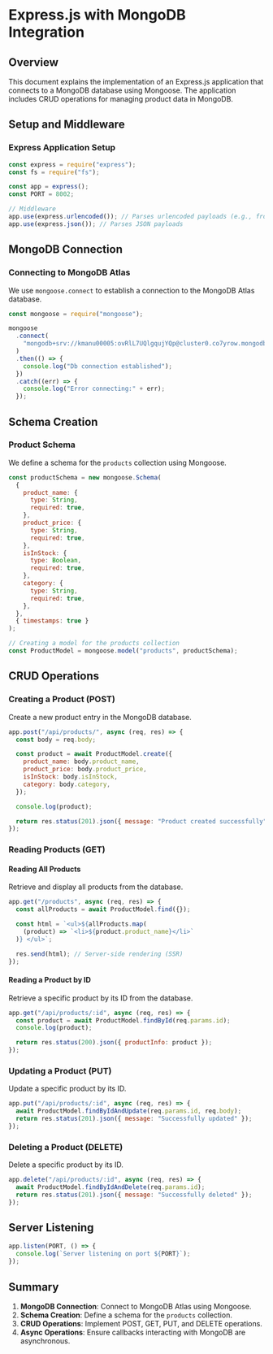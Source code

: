 
# Express.js with MongoDB Integration

## Overview
This document explains the implementation of an Express.js application that connects to a MongoDB database using Mongoose. The application includes CRUD operations for managing product data in MongoDB.

## Setup and Middleware
### Express Application Setup
```javascript
const express = require("express");
const fs = require("fs");

const app = express();
const PORT = 8002;

// Middleware
app.use(express.urlencoded()); // Parses urlencoded payloads (e.g., from HTML forms)
app.use(express.json()); // Parses JSON payloads
```

## MongoDB Connection
### Connecting to MongoDB Atlas
We use `mongoose.connect` to establish a connection to the MongoDB Atlas database.
```javascript
const mongoose = require("mongoose");

mongoose
  .connect(
    "mongodb+srv://kmanu00005:ovRlL7UQlgqujYQp@cluster0.co7yrow.mongodb.net/ecommerce?retryWrites=true&w=majority&appName=Cluster0"
  )
  .then(() => {
    console.log("Db connection established");
  })
  .catch((err) => {
    console.log("Error connecting:" + err);
  });
```

## Schema Creation
### Product Schema
We define a schema for the `products` collection using Mongoose.
```javascript
const productSchema = new mongoose.Schema(
  {
    product_name: {
      type: String,
      required: true,
    },
    product_price: {
      type: String,
      required: true,
    },
    isInStock: {
      type: Boolean,
      required: true,
    },
    category: {
      type: String,
      required: true,
    },
  },
  { timestamps: true }
);

// Creating a model for the products collection
const ProductModel = mongoose.model("products", productSchema);
```

## CRUD Operations
### Creating a Product (POST)
Create a new product entry in the MongoDB database.
```javascript
app.post("/api/products/", async (req, res) => {
  const body = req.body;

  const product = await ProductModel.create({
    product_name: body.product_name,
    product_price: body.product_price,
    isInStock: body.isInStock,
    category: body.category,
  });

  console.log(product);

  return res.status(201).json({ message: "Product created successfully" });
});
```

### Reading Products (GET)
#### Reading All Products
Retrieve and display all products from the database.
```javascript
app.get("/products", async (req, res) => {
  const allProducts = await ProductModel.find({});

  const html = `<ul>${allProducts.map(
    (product) => `<li>${product.product_name}</li>`
  )} </ul>`;

  res.send(html); // Server-side rendering (SSR)
});
```

#### Reading a Product by ID
Retrieve a specific product by its ID from the database.
```javascript
app.get("/api/products/:id", async (req, res) => {
  const product = await ProductModel.findById(req.params.id);
  console.log(product);

  return res.status(200).json({ productInfo: product });
});
```

### Updating a Product (PUT)
Update a specific product by its ID.
```javascript
app.put("/api/products/:id", async (req, res) => {
  await ProductModel.findByIdAndUpdate(req.params.id, req.body);
  return res.status(201).json({ message: "Successfully updated" });
});
```

### Deleting a Product (DELETE)
Delete a specific product by its ID.
```javascript
app.delete("/api/products/:id", async (req, res) => {
  await ProductModel.findByIdAndDelete(req.params.id);
  return res.status(201).json({ message: "Successfully deleted" });
});
```

## Server Listening
```javascript
app.listen(PORT, () => {
  console.log(`Server listening on port ${PORT}`);
});
```

## Summary
1. **MongoDB Connection**: Connect to MongoDB Atlas using Mongoose.
2. **Schema Creation**: Define a schema for the `products` collection.
3. **CRUD Operations**: Implement POST, GET, PUT, and DELETE operations.
4. **Async Operations**: Ensure callbacks interacting with MongoDB are asynchronous.
